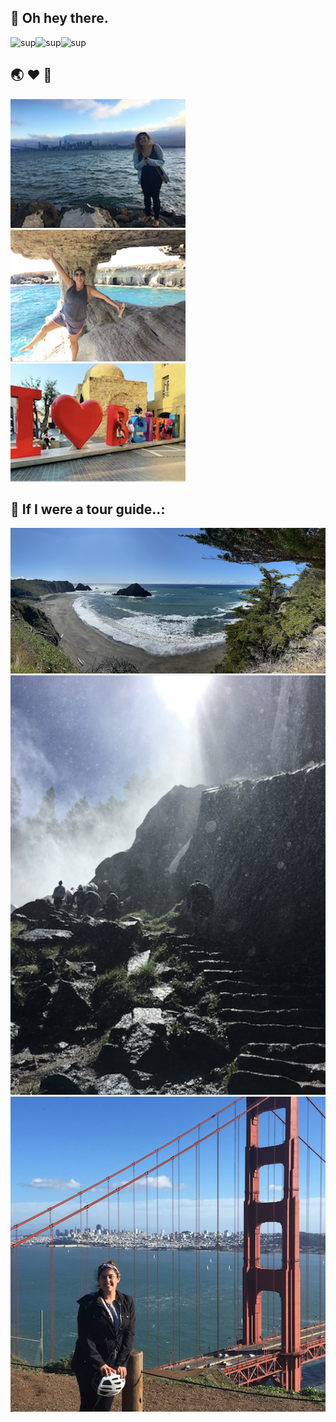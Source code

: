 ## 👋 Oh hey there.

![sup](https://media.giphy.com/media/ypqHf6pQ5kQEg/giphy.gif)![sup](https://media.giphy.com/media/ypqHf6pQ5kQEg/giphy.gif)![sup](https://media.giphy.com/media/ypqHf6pQ5kQEg/giphy.gif)


## 🌏 :heart: 🛫 

![sf](https://github.com/skhalife/skhalife/blob/master/img/sf.png)![cy](https://github.com/skhalife/skhalife/blob/master/img/cy.png)![lb](https://github.com/skhalife/skhalife/blob/master/img/lb.png) 

## 🌱 If I were a tour guide..:

![route1](https://github.com/skhalife/skhalife/blob/master/img/route1.png)  
![yosemite](https://github.com/skhalife/skhalife/blob/master/img/yosemite.png)
![ggb](https://github.com/skhalife/skhalife/blob/master/img/goldengate.png)
